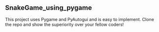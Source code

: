 ## SnakeGame_using_pygame
This project uses Pygame and PyAutogui and is easy to implement. 
Clone the repo and show the superiority over your fellow coders!

